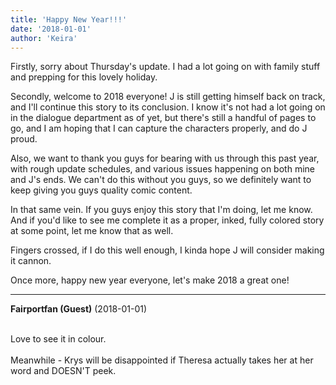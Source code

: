 ```yaml
---
title: 'Happy New Year!!!'
date: '2018-01-01'
author: 'Keira'
---
```


<p>Firstly, sorry about Thursday's update. I had a lot going on with family stuff and prepping for this lovely holiday.</p><p>Secondly, welcome to 2018 everyone! J is still getting himself back on track, and I'll continue this story to its conclusion. I know it's not had a lot going on in the dialogue department as of yet, but there's still a handful of pages to go, and I am hoping that I can capture the characters properly, and do J proud.</p><p>Also, we want to thank you guys for bearing with us through this past year, with rough update schedules, and various issues happening on both mine and J's ends. We can't do this without you guys, so we definitely want to keep giving you guys quality comic content.</p><p>In that same vein. If you guys enjoy this story that I'm doing, let me know. And if you'd like to see me complete it as a proper, inked, fully colored story at some point, let me know that as well.</p><p>Fingers crossed, if I do this well enough, I kinda hope J will consider making it cannon.</p><p>Once more, happy new year everyone, let's make 2018 a great one!</p>

---
**Fairportfan (Guest)** (2018-01-01)

<br> Love to see it in colour.<br><br>Meanwhile - Krys will be disappointed if Theresa actually takes her at her word and DOESN'T peek.<br>

